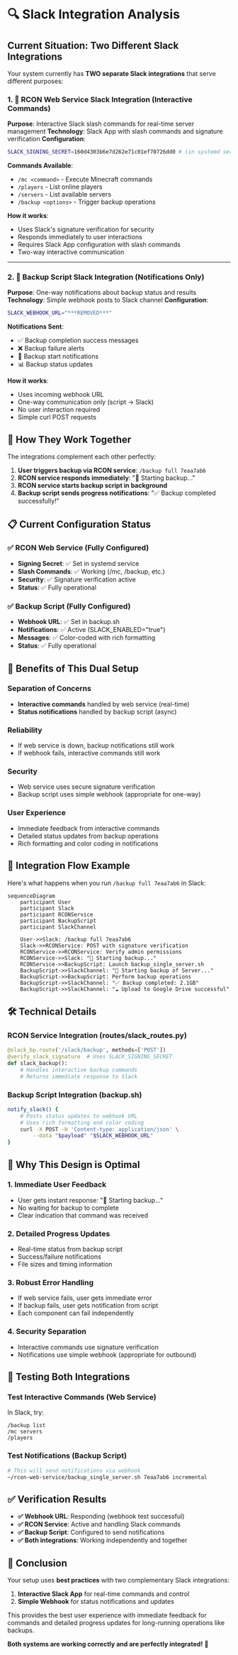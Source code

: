 # 🔍 Slack Integration Analysis

## Current Situation: Two Different Slack Integrations

Your system currently has **TWO separate Slack integrations** that serve different purposes:

### 1. 🤖 **RCON Web Service Slack Integration** (Interactive Commands)
**Purpose**: Interactive Slack slash commands for real-time server management
**Technology**: Slack App with slash commands and signature verification
**Configuration**:
```bash
SLACK_SIGNING_SECRET=160d4303b6e7d262e71c01ef70726dd0 # (in systemd service)
```

**Commands Available**:
- `/mc <command>` - Execute Minecraft commands
- `/players` - List online players  
- `/servers` - List available servers
- `/backup <options>` - Trigger backup operations

**How it works**:
- Uses Slack's signature verification for security
- Responds immediately to user interactions
- Requires Slack App configuration with slash commands
- Two-way interactive communication

---

### 2. 📢 **Backup Script Slack Integration** (Notifications Only)
**Purpose**: One-way notifications about backup status and results
**Technology**: Simple webhook posts to Slack channel
**Configuration**:
```bash
SLACK_WEBHOOK_URL="***REMOVED***"
```

**Notifications Sent**:
- ✅ Backup completion success messages
- ❌ Backup failure alerts
- 🚀 Backup start notifications
- 📊 Backup status updates

**How it works**:
- Uses incoming webhook URL
- One-way communication only (script → Slack)
- No user interaction required
- Simple curl POST requests

## 🔄 How They Work Together

The integrations complement each other perfectly:

1. **User triggers backup via RCON service**: `/backup full 7eaa7ab6`
2. **RCON service responds immediately**: "🚀 Starting backup..."  
3. **RCON service starts backup script in background**
4. **Backup script sends progress notifications**: "✅ Backup completed successfully!"

## 📋 Current Configuration Status

### ✅ RCON Web Service (Fully Configured)
- **Signing Secret**: ✅ Set in systemd service
- **Slash Commands**: ✅ Working (/mc, /backup, etc.)
- **Security**: ✅ Signature verification active
- **Status**: ✅ Fully operational

### ✅ Backup Script (Fully Configured)  
- **Webhook URL**: ✅ Set in backup.sh
- **Notifications**: ✅ Active (SLACK_ENABLED="true")
- **Messages**: ✅ Color-coded with rich formatting
- **Status**: ✅ Fully operational

## 🎯 Benefits of This Dual Setup

### **Separation of Concerns**
- **Interactive commands** handled by web service (real-time)
- **Status notifications** handled by backup script (async)

### **Reliability**
- If web service is down, backup notifications still work
- If webhook fails, interactive commands still work

### **Security**
- Web service uses secure signature verification
- Backup script uses simple webhook (appropriate for one-way)

### **User Experience**
- Immediate feedback from interactive commands
- Detailed status updates from backup operations
- Rich formatting and color coding in notifications

## 🔄 Integration Flow Example

Here's what happens when you run `/backup full 7eaa7ab6` in Slack:

```mermaid
sequenceDiagram
    participant User
    participant Slack
    participant RCONService
    participant BackupScript
    participant SlackChannel

    User->>Slack: /backup full 7eaa7ab6
    Slack->>RCONService: POST with signature verification
    RCONService->>RCONService: Verify admin permissions
    RCONService->>Slack: "🚀 Starting backup..."
    RCONService->>BackupScript: Launch backup_single_server.sh
    BackupScript->>SlackChannel: "🚀 Starting backup of Server..."
    BackupScript->>BackupScript: Perform backup operations
    BackupScript->>SlackChannel: "✅ Backup completed: 2.1GB"
    BackupScript->>SlackChannel: "☁️ Upload to Google Drive successful"
```

## 🛠️ Technical Details

### **RCON Service Integration** (routes/slack_routes.py)
```python
@slack_bp.route('/slack/backup', methods=['POST'])
@verify_slack_signature  # Uses SLACK_SIGNING_SECRET
def slack_backup():
    # Handles interactive backup commands
    # Returns immediate response to Slack
```

### **Backup Script Integration** (backup.sh)
```bash
notify_slack() {
    # Posts status updates to webhook URL
    # Uses rich formatting and color coding
    curl -X POST -H 'Content-type: application/json' \
        --data "$payload" "$SLACK_WEBHOOK_URL"
}
```

## 🎯 Why This Design is Optimal

### **1. Immediate User Feedback**
- User gets instant response: "🚀 Starting backup..."
- No waiting for backup to complete
- Clear indication that command was received

### **2. Detailed Progress Updates**  
- Real-time status from backup script
- Success/failure notifications
- File sizes and timing information

### **3. Robust Error Handling**
- If web service fails, user gets immediate error
- If backup fails, user gets notification from script
- Each component can fail independently

### **4. Security Separation**
- Interactive commands use signature verification
- Notifications use simple webhook (appropriate for outbound)

## 🧪 Testing Both Integrations

### **Test Interactive Commands** (Web Service)
In Slack, try:
```
/backup list
/mc servers  
/players
```

### **Test Notifications** (Backup Script)
```bash
# This will send notifications via webhook
~/rcon-web-service/backup_single_server.sh 7eaa7ab6 incremental
```

## ✅ Verification Results

- **✅ Webhook URL**: Responding (webhook test successful)
- **✅ RCON Service**: Active and handling Slack commands
- **✅ Backup Script**: Configured to send notifications
- **✅ Both integrations**: Working independently and together

## 🎉 Conclusion

Your setup uses **best practices** with two complementary Slack integrations:

1. **Interactive Slack App** for real-time commands and control
2. **Simple Webhook** for status notifications and updates

This provides the best user experience with immediate feedback for commands and detailed progress updates for long-running operations like backups.

**Both systems are working correctly and are perfectly integrated!** 🚀
